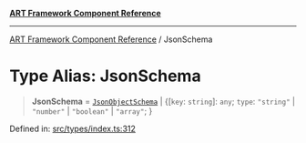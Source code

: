 [**ART Framework Component Reference**](../README.md)

***

[ART Framework Component Reference](../README.md) / JsonSchema

# Type Alias: JsonSchema

> **JsonSchema** = [`JsonObjectSchema`](../interfaces/JsonObjectSchema.md) \| \{\[`key`: `string`\]: `any`; `type`: `"string"` \| `"number"` \| `"boolean"` \| `"array"`; \}

Defined in: [src/types/index.ts:312](https://github.com/hashangit/ART/blob/e4c184bd9ffa5ef078ee6a88704f24584b173411/src/types/index.ts#L312)
